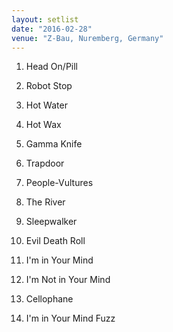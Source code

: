 ```yaml
---
layout: setlist
date: "2016-02-28"
venue: "Z-Bau, Nuremberg, Germany"
---
```


 1. Head On/Pill

 2. Robot Stop

 3. Hot Water

 4. Hot Wax

 5. Gamma Knife

 6. Trapdoor

 7. People-Vultures

 8. The River

 9. Sleepwalker

10. Evil Death Roll

11. I'm in Your Mind

12. I'm Not in Your Mind

13. Cellophane

14. I'm in Your Mind Fuzz



